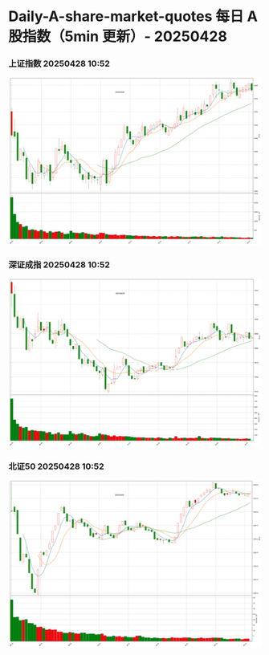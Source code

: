 
# Daily-A-share-market-quotes 每日 A 股指数（5min 更新）- 20250428

### 上证指数 20250428 10:52
![](./fig/2025/4/20250428-sh000001.png)

### 深证成指 20250428 10:52
![](./fig/2025/4/20250428-sz399001.png)

### 北证50 20250428 10:52
![](./fig/2025/4/20250428-bj899050.png)

